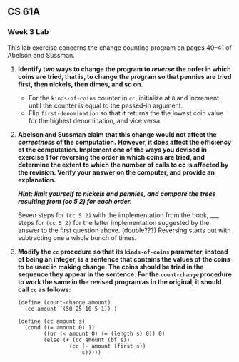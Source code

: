 ## CS 61A
### Week 3 Lab

This lab exercise concerns the change counting program on pages 40–41 of Abelson and Sussman.

1. **Identify two ways to change the program to _reverse_ the order in which coins are tried, that is, to change**
    **the program so that pennies are tried first, then nickels, then dimes, and so on.**

    - For the `kinds-of-coins` counter in `cc`, initialize at `0` and increment until the counter is equal to the passed-in argument.
    - Flip `first-denomination` so that it returns the the lowest coin value for the highest denomination, and vice versa.

2. **Abelson and Sussman claim that this change would not affect the _correctness_ of the computation.**
    **However, it does affect the efficiency of the computation. Implement one of the ways you devised in**
    **exercise 1 for reversing the order in which coins are tried, and determine the extent to which the number**
    **of calls to cc is affected by the revision. Verify your answer on the computer, and provide an explanation.**

    **_Hint: limit yourself to nickels and pennies, and compare the trees resulting from (cc 5 2) for each order._**

    Seven steps for `(cc 5 2)` with the implementation from the book, ___ steps for `(cc 5 2)` for the latter implementation suggested by the answer to the first question above. (double???) Reversing starts out with subtracting one a whole bunch of times.

3. **Modify the `cc` procedure so that its `kinds-of-coins` parameter, instead of being an integer, is a**
    **sentence that contains the values of the coins to be used in making change. The coins should be tried in the**
    **sequence they appear in the sentence. For the `count-change` procedure to work the same in the revised**
    **program as in the original, it should call `cc` as follows:**
    ```
    (define (count-change amount)
      (cc amount ’(50 25 10 5 1)) )

    (define (cc amount s)
      (cond ((= amount 0) 1)
            ((or (< amount 0) (= (length s) 0)) 0)
            (else (+ (cc amount (bf s))
                    (cc (- amount (first s))
                        s)))))
    ```

